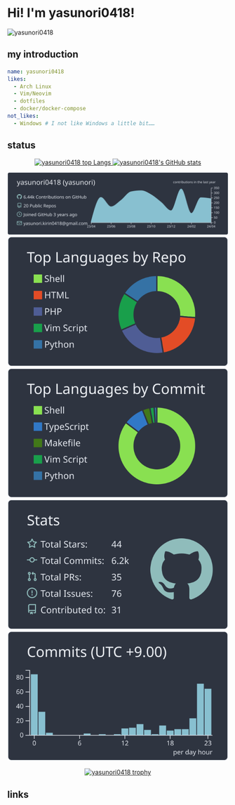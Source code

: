 # Hi! I'm yasunori0418!

![yasunori0418](https://komarev.com/ghpvc/?username=yasunori0418)

## my introduction

```yaml
name: yasunori0418
likes:
  - Arch Linux
  - Vim/Neovim
  - dotfiles
  - docker/docker-compose
not_likes:
  - Windows # I not like Windows a little bit……
```

## status

<div align="center">
  <a href="https://github.com/anuraghazra/github-readme-stats">
    <img
      alt="yasunori0418 top Langs"
      height="150px"
      src="https://github-readme-stats.vercel.app/api/top-langs/?username=yasunori0418&layout=compact&theme=nord"
    />
  </a>
  <a href="https://github.com/anuraghazra/github-readme-stats">
    <img
      alt="yasunori0418's GitHub stats"
      height="150px"
      src="https://github-readme-stats.vercel.app/api?username=yasunori0418&theme=nord&show_icons=true"
    />
  </a>

[![0-profile-details](https://raw.githubusercontent.com/yasunori0418/yasunori0418/main/profile-summary-card-output/nord_dark/0-profile-details.svg)](https://github.com/vn7n24fzkq/github-profile-summary-cards)
[![1-repos-per-language](https://raw.githubusercontent.com/yasunori0418/yasunori0418/main/profile-summary-card-output/nord_dark/1-repos-per-language.svg)](https://github.com/vn7n24fzkq/github-profile-summary-cards)
[![2-most-commit-language](https://raw.githubusercontent.com/yasunori0418/yasunori0418/main/profile-summary-card-output/nord_dark/2-most-commit-language.svg)](https://github.com/vn7n24fzkq/github-profile-summary-cards)
[![3-stats](https://raw.githubusercontent.com/yasunori0418/yasunori0418/main/profile-summary-card-output/nord_dark/3-stats.svg)](https://github.com/vn7n24fzkq/github-profile-summary-cards)
[![4-productive-time](https://raw.githubusercontent.com/yasunori0418/yasunori0418/main/profile-summary-card-output/nord_dark/4-productive-time.svg)](https://github.com/vn7n24fzkq/github-profile-summary-cards)

[![yasunori0418 trophy](https://github-profile-trophy.vercel.app/?username=yasunori0418&theme=nord&column=5)
](https://github.com/ryo-ma/github-profile-trophy)

</div>

## links
